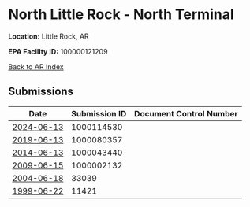 # North Little Rock - North Terminal

**Location:** Little Rock, AR

**EPA Facility ID:** 100000121209

[Back to AR Index](../../index.md)

## Submissions

| Date | Submission ID | Document Control Number |
|------|--------------|-------------------------|
| [2024-06-13](submissions/1000114530.md) | 1000114530 |  |
| [2019-06-13](submissions/1000080357.md) | 1000080357 |  |
| [2014-06-13](submissions/1000043440.md) | 1000043440 |  |
| [2009-06-15](submissions/1000002132.md) | 1000002132 |  |
| [2004-06-18](submissions/33039.md) | 33039 |  |
| [1999-06-22](submissions/11421.md) | 11421 |  |
